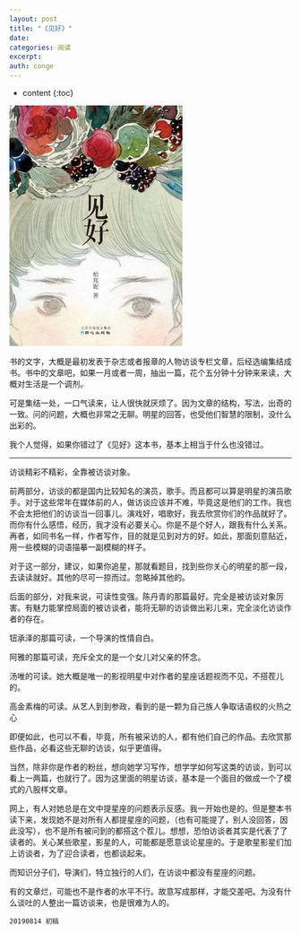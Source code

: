 ```yaml
---
layout: post
title: "《见好》"
date:
categories: 阅读
excerpt:
auth: conge
---
```

* content
{:toc}

![ ](/assets/images/阅读/118382-9643091af0d86450.png)

书的文字，大概是最初发表于杂志或者报章的人物访谈专栏文章，后经选编集结成书。书中的文章吧，如果一月或者一周，抽出一篇，花个五分钟十分钟来来读，大概对生活是一个调剂。

可是集结一处，一口气读来，让人很快就厌烦了。因为文章的结构，写法，出奇的一致。问的问题，大概也非常之无聊。明星的回答，也受他们智慧的限制，没什么出彩的。

我个人觉得，如果你错过了《见好》这本书，基本上相当于什么也没错过。

-----

访谈精彩不精彩，全靠被访谈对象。

前两部分，访谈的都是国内比较知名的演员，歌手。而且都可以算是明星的演员歌手。对于这些常年在媒体前的人，做访谈应该并不难，毕竟这是他们的工作。我也不会太把他们的访谈当一回事儿。演戏好，唱歌好，我去欣赏你们的作品就好了。而你有什么感悟，经历，我才没有必要关心。你是不是个好人，跟我有什么关系。再者，如同书名一样，作者写作，目的就是见到对方的好。如此，那面刻意贴近，用一些模糊的词语描摹一副模糊的样子。

对于这一部分，建议，如果你追星，那就看题目，找到些你关心的明星的那一段，去读读就好。其他的尽可一掠而过。忽略掉其他的。

后面的部分，对我来说，可读性变强。陈丹青的那篇最好。完全是被访谈对象厉害。有魅力能掌控局面的被访谈者，能将无聊的访谈做出彩儿来，完全淡化访谈作者的存在。

钮承泽的那篇可读，一个导演的性情自白。

阿雅的那篇可读，充斥全文的是一个女儿对父亲的怀念。

汤唯的可读。她大概是唯一的影视明星中对作者的星座话题视而不见，不搭茬儿的。

高金素梅的可读。从艺人到到参政，看到的是一颗为自己族人争取话语权的火热之心

即便如此，也可以不看，毕竟，所有被采访的人，都有他们自己的作品。去欣赏那些作品，必看这些无聊的访谈，似乎更值得。

当然，除非你是作者的粉丝，想向她学习写作，想学学如何写这类的访谈，到可以看上一两篇，也就行了。因为这里面的明星访谈，基本是一个面目的做成一个了模式的八股样文章。

网上，有人对她总是在文中提星座的问题表示反感。我一开始也是的。但是整本书读下来，发现她不是对所有人都提星座的问题，（也有可能提了，别人没回答，因此没写），也不是所有被问到的都搭这个茬儿。想想，恐怕访谈者其实是代表了了读者的。关心某些歌星，影星的人，可能都是愿意谈论星座的。于是歌星影星们加上访谈者，为了迎合读者，也都谈起来。

而知识分子们，导演们，特立独行的人们，在访谈中都没有星座的问题。

有的文章烂，可能也不是作者的水平不行。故意写成那样，才能交差吧。为没有什么谈吐的人整出一篇访谈来，也是很难为人的。

```
20190814 初稿
```

